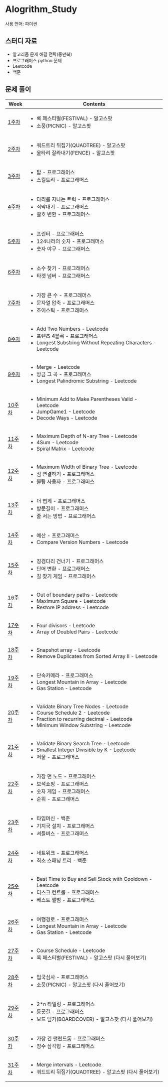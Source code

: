 # Alogrithm_Study
사용 언어: 파이썬<br>

## 스터디 자료
* 알고리즘 문제 해결 전략(종만북)
* 프로그래머스 python 문제
* Leetcode
* 백준

## 문제 풀이
| Week | Contents |
|------------|----------|
| [1주차](https://github.com/yoonjong12/Alogrithm_Study/blob/master/week1.ipynb) | <ul><li>록 페스티벌(FESTIVAL) - 알고스팟</li><li>소풍(PICNIC) - 알고스팟</li></ul> |
| [2주차](https://github.com/yoonjong12/Alogrithm_Study/blob/master/week2.ipynb) | <ul><li>쿼드트리 뒤집기(QUADTREE) - 알고스팟</li><li>울타리 잘라내기(FENCE) - 알고스팟</li></ul> |
| [3주차](https://github.com/yoonjong12/Alogrithm_Study/blob/master/week3.ipynb) | <ul><li>탑 - 프로그래머스</li><li>스킬트리 - 프로그래머스</li></ul> |
| [4주차](https://github.com/yoonjong12/Alogrithm_Study/blob/master/week4.ipynb) | <ul><li>다리를 지나는 트럭 - 프로그래머스</li><li>쇠막대기 - 프로그래머스</li><li>괄호 변환 - 프로그래머스</li></ul> |
| [5주차](https://github.com/yoonjong12/Alogrithm_Study/blob/master/week5.ipynb) | <ul><li>프린터 - 프로그래머스</li><li>124나라의 숫자 - 프로그래머스</li><li>숫자 야구 - 프로그래머스</li></ul> |
| [6주차](https://github.com/yoonjong12/Alogrithm_Study/blob/master/week6.ipynb) | <ul><li>소수 찾기 - 프로그래머스</li><li>타겟 넘버 - 프로그래머스</li></ul> |
| [7주차](https://github.com/yoonjong12/Alogrithm_Study/blob/master/week7.ipynb) | <ul><li>가장 큰 수 - 프로그래머스</li><li>문자열 압축 - 프로그래머스</li><li>조이스틱 - 프로그래머스</li></ul> |
| [8주차](https://github.com/yoonjong12/Alogrithm_Study/blob/master/week8.ipynb) | <ul><li>Add Two Numbers - Leetcode</li><li>프렌즈 4블록 - 프로그래머스</li><li>Longest Substring Without Repeating Characters - Leetcode</li></ul> |
| [9주차](https://github.com/yoonjong12/Alogrithm_Study/blob/master/week9.ipynb) | <ul><li>Merge - Leetcode</li><li>방금 그 곡 - 프로그래머스</li><li>Longest Palindromic Substring - Leetcode</li></ul> |
| [10주차](https://github.com/yoonjong12/Alogrithm_Study/blob/master/week10.ipynb) | <ul><li>Minimum Add to Make Parentheses Valid - Leetcode</li><li>JumpGame1 - Leetcode</li><li>Decode Ways - Leetcode</li></ul> |
| [11주차](https://github.com/yoonjong12/Alogrithm_Study/blob/master/week11.ipynb) | <ul><li>Maximum Depth of N-ary Tree - Leetcode</li><li>4Sum - Leetcode</li><li>Spiral Matrix - Leetcode</li></ul> |
| [12주차](https://github.com/yoonjong12/Alogrithm_Study/blob/master/week12.ipynb) | <ul><li>Maximum Width of Binary Tree - Leetcode </li><li>섬 연결하기 - 프로그래머스</li><li>불량 사용자 - 프로그래머스</li></ul> |
| [13주차](https://github.com/yoonjong12/Alogrithm_Study/blob/master/week13.ipynb) | <ul><li>더 맵게 - 프로그래머스</li><li>방문길이 - 프로그래머스</li><li>줄 서는 방법 - 프로그래머스</li></ul> |
| [14주차](https://github.com/yoonjong12/Alogrithm_Study/blob/master/week14.ipynb) | <ul><li>예산 - 프로그래머스</li><li>Compare Version Numbers - Leetcode</li></ul> |
| [15주차](https://github.com/yoonjong12/Alogrithm_Study/blob/master/week15.ipynb) | <ul><li>징검다리 건너기 - 프로그래머스</li><li>단어 변환 - 프로그래머스</li><li>길 찾기 게임 - 프로그래머스</li></ul> |
| [16주차](https://github.com/yoonjong12/Alogrithm_Study/blob/master/week16.ipynb) | <ul><li>Out of boundary paths - Leetcode</li><li>Maximum Square - Leetcode</li><li>Restore IP address - Leetcode</li></ul> |
| [17주차](https://github.com/yoonjong12/Alogrithm_Study/blob/master/week17.ipynb) | <ul><li>Four divisors - Leetcode</li><li>Array of Doubled Pairs - Leetcode</li></ul> |
| [18주차](https://github.com/yoonjong12/Alogrithm_Study/blob/master/week18.ipynb) | <ul><li>Snapshot array - Leetcode</li><li>Remove Duplicates from Sorted Array II - Leetcode</li></ul> |
| [19주차](https://github.com/yoonjong12/Alogrithm_Study/blob/master/week19.ipynb) | <ul><li>단속카메라 - 프로그래머스</li><li>Longest Mountain in Array - Leetcode</li><li>Gas Station - Leetcode</li></ul> |
| [20주차](https://github.com/yoonjong12/Alogrithm_Study/blob/master/week20.ipynb) | <ul><li>Validate Binary Tree Nodes - Leetcode</li><li>Course Schedule 2 - Leetcode</li><li>Fraction to recurring decimal - Leetcode</li><li>Minimum Window Substring - Leetcode</li></ul> |
| [21주차](https://github.com/yoonjong12/Alogrithm_Study/blob/master/week21.ipynb) | <ul><li>Validate Binary Search Tree - Leetcode</li><li>Smallest Integer Divisible by K - Leetcode</li><li>저울 - 프로그래머스</li></ul> |
| [22주차](https://github.com/yoonjong12/Alogrithm_Study/blob/master/week22.ipynb) | <ul><li>가장 먼 노드 - 프로그래머스</li><li>보석쇼핑 - 프로그래머스</li><li>숫자 게임 - 프로그래머스</li><li>순위 - 프로그래머스</li></ul> |
| [23주차](https://github.com/yoonjong12/Alogrithm_Study/blob/master/week23.ipynb) | <ul><li>타임머신 - 백준</li><li>기지국 설치 - 프로그래머스</li><li>셔틀버스 - 프로그래머스</li></ul> |
| [24주차](https://github.com/yoonjong12/Alogrithm_Study/blob/master/week17.ipynb) | <ul><li>네트워크 - 프로그래머스</li><li>최소 스패닝 트리 - 백준</li></ul> |
| [25주차](https://github.com/yoonjong12/Alogrithm_Study/blob/master/week18.ipynb) | <ul><li>Best Time to Buy and Sell Stock with Cooldown - Leetcode</li><li>디스크 컨트롤 - 프로그래머스</li><li>베스트 앨범 - 프로그래머스</li></ul> |
| [26주차](https://github.com/yoonjong12/Alogrithm_Study/blob/master/week8.ipynb) | <ul><li>여행경로 - 프로그래머스</li><li>Longest Mountain in Array - Leetcode</li><li>Gas Station - Leetcode</li></ul> |
| [27주차](https://github.com/yoonjong12/Alogrithm_Study/blob/master/week9.ipynb) | <ul><li>Course Schedule - Leetcode</li><li>록 페스티벌(FESTIVAL) - 알고스팟 (다시 풀어보기)</li></ul> |
| [28주차](https://github.com/yoonjong12/Alogrithm_Study/blob/master/week10.ipynb) | <ul><li>입국심사 - 프로그래머스</li><li>소풍(PICNIC) - 알고스팟 (다시 풀어보기)</li></ul> |
| [29주차](https://github.com/yoonjong12/Alogrithm_Study/blob/master/week11.ipynb) | <ul><li>2*n 타일링 - 프로그래머스</li><li>등굣길 - 프로그래머스</li><li>보드 덮기(BOARDCOVER) - 알고스팟 (다시 풀어보기)</li></ul> |
| [30주차](https://github.com/yoonjong12/Alogrithm_Study/blob/master/week11.ipynb) | <ul><li>가장 긴 팰린드롬 - 프로그래머스</li><li>정수 삼각형 - 프로그래머스</li></ul> |
| [31주차](https://github.com/yoonjong12/Alogrithm_Study/blob/master/week10.ipynb) | <ul><li>Merge intervals - Leetcode</li><li>쿼드트리 뒤집기(QUADTREE) - 알고스팟 (다시 풀어보기)</li></ul> |
